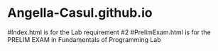 # Angella-Casul.github.io
#Index.html is for the Lab requirement #2
#PrelimExam.html is for the PRELIM EXAM in Fundamentals of Programming Lab

